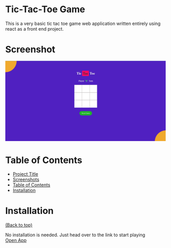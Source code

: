 
# Tic-Tac-Toe Game

This is a very basic tic tac toe game web application written entirely using  
react as a front end project.  

# Screenshot

![Home](https://raw.githubusercontent.com/aniketraj00/tic-tac-toe/main/screenshots/screenshot-1.jpg)  

# Table of Contents

- [Project Title](#tic-tac-toe-game)
- [Screenshots](#screenshot)
- [Table of Contents](#table-of-contents)
- [Installation](#installation)

# Installation
[(Back to top)](#table-of-contents)

No installation is needed. Just head over to the link to start playing  
[Open App](https://tic-tac-toe-aniket.surge.sh)  

